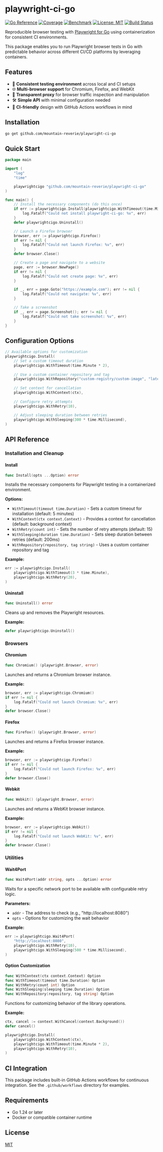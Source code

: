 # playwright-ci-go

[![Go Reference](https://pkg.go.dev/badge/github.com/mountain-reverie/playwright-ci-go.svg)](https://pkg.go.dev/github.com/mountain-reverie/playwright-ci-go)
[![Coverage](https://mountain-reverie.github.io/playwright-ci-go/coverage-badge.svg)](https://mountain-reverie.github.io/playwright-ci-go/coverage.html#file0)
[![Benchmark](https://mountain-reverie.github.io/playwright-ci-go/benchmark/badge.svg)](https://mountain-reverie.github.io/playwright-ci-go/benchmark/badge.svg)
[![License: MIT](https://img.shields.io/badge/License-MIT-yellow.svg)](https://opensource.org/licenses/MIT)
[![Build Status](https://github.com/mountain-reverie/playwright-ci-go/actions/workflows/main.yml/badge.svg)](https://github.com/mountain-reverie/playwright-ci-go/actions)

Reproducible browser testing with [Playwright for Go](https://github.com/playwright-community/playwright-go) using containerization for consistent CI environments.

This package enables you to run Playwright browser tests in Go with predictable behavior across different CI/CD platforms by leveraging containers.

## Features

- 🔄 **Consistent testing environment** across local and CI setups
- 🌐 **Multi-browser support** for Chromium, Firefox, and WebKit
- 🔌 **Transparent proxy** for browser traffic inspection and manipulation
- 🛠 **Simple API** with minimal configuration needed
- 🧪 **CI-friendly** design with GitHub Actions workflows in mind

## Installation

```bash
go get github.com/mountain-reverie/playwright-ci-go
```

## Quick Start

```go
package main

import (
	"log"
	"time"

	playwrightcigo "github.com/mountain-reverie/playwright-ci-go"
)

func main() {
	// Install the necessary components (do this once)
	if err := playwrightcigo.Install(playwrightcigo.WithTimeout(time.Minute)); err != nil {
		log.Fatalf("Could not install playwright-ci-go: %v", err)
	}
	defer playwrightcigo.Uninstall()

	// Launch a Firefox browser
	browser, err := playwrightcigo.Firefox()
	if err != nil {
		log.Fatalf("Could not launch Firefox: %v", err)
	}
	defer browser.Close()

	// Create a page and navigate to a website
	page, err := browser.NewPage()
	if err != nil {
		log.Fatalf("Could not create page: %v", err)
	}

	if _, err = page.Goto("https://example.com"); err != nil {
		log.Fatalf("Could not navigate: %v", err)
	}

	// Take a screenshot
	if _, err = page.Screenshot(); err != nil {
		log.Fatalf("Could not take screenshot: %v", err)
	}
}
```

## Configuration Options

```go
// Available options for customization
playwrightcigo.Install(
    // Set a custom timeout duration
    playwrightcigo.WithTimeout(time.Minute * 2),
    
    // Use a custom container repository and tag
    playwrightcigo.WithRepository("custom-registry/custom-image", "latest"),
    
    // Set context for cancellation
    playwrightcigo.WithContext(ctx),
    
    // Configure retry attempts
    playwrightcigo.WithRetry(10),
    
    // Adjust sleeping duration between retries
    playwrightcigo.WithSleeping(300 * time.Millisecond),
)
```

## API Reference

### Installation and Cleanup

#### Install

```go
func Install(opts ...Option) error
```

Installs the necessary components for Playwright testing in a containerized environment.

**Options:**
- `WithTimeout(timeout time.Duration)` - Sets a custom timeout for installation (default: 5 minutes)
- `WithContext(ctx context.Context)` - Provides a context for cancellation (default: background context)
- `WithRetry(count int)` - Sets the number of retry attempts (default: 15)
- `WithSleeping(duration time.Duration)` - Sets sleep duration between retries (default: 200ms)
- `WithRepository(repository, tag string)` - Uses a custom container repository and tag

**Example:**
```go
err := playwrightcigo.Install(
    playwrightcigo.WithTimeout(3 * time.Minute),
    playwrightcigo.WithRetry(20),
)
```

#### Uninstall

```go
func Uninstall() error
```

Cleans up and removes the Playwright resources.

**Example:**
```go
defer playwrightcigo.Uninstall()
```

### Browsers

#### Chromium

```go
func Chromium() (playwright.Browser, error)
```

Launches and returns a Chromium browser instance.

**Example:**
```go
browser, err := playwrightcigo.Chromium()
if err != nil {
    log.Fatalf("Could not launch Chromium: %v", err)
}
defer browser.Close()
```

#### Firefox

```go
func Firefox() (playwright.Browser, error)
```

Launches and returns a Firefox browser instance.

**Example:**
```go
browser, err := playwrightcigo.Firefox()
if err != nil {
    log.Fatalf("Could not launch Firefox: %v", err)
}
defer browser.Close()
```

#### Webkit

```go
func Webkit() (playwright.Browser, error)
```

Launches and returns a WebKit browser instance.

**Example:**
```go
browser, err := playwrightcigo.Webkit()
if err != nil {
    log.Fatalf("Could not launch WebKit: %v", err)
}
defer browser.Close()
```

### Utilities

#### Wait4Port

```go
func Wait4Port(addr string, opts ...Option) error
```

Waits for a specific network port to be available with configurable retry logic.

**Parameters:**
- `addr` - The address to check (e.g., "http://localhost:8080")
- `opts` - Options for customizing the wait behavior

**Example:**
```go
err := playwrightcigo.Wait4Port(
    "http://localhost:8080", 
    playwrightcigo.WithRetry(10),
    playwrightcigo.WithSleeping(500 * time.Millisecond),
)
```

#### Option Customization

```go
func WithContext(ctx context.Context) Option
func WithTimeout(timeout time.Duration) Option
func WithRetry(count int) Option
func WithSleeping(sleeping time.Duration) Option
func WithRepository(repository, tag string) Option
```

Functions for customizing behavior of the library operations.

**Example:**
```go
ctx, cancel := context.WithCancel(context.Background())
defer cancel()

playwrightcigo.Install(
    playwrightcigo.WithContext(ctx),
    playwrightcigo.WithTimeout(time.Minute * 2),
    playwrightcigo.WithRetry(10),
)
```

## CI Integration

This package includes built-in GitHub Actions workflows for continuous integration. See the `.github/workflows` directory for examples.

## Requirements

- Go 1.24 or later
- Docker or compatible container runtime

## License

[MIT](LICENSE)

